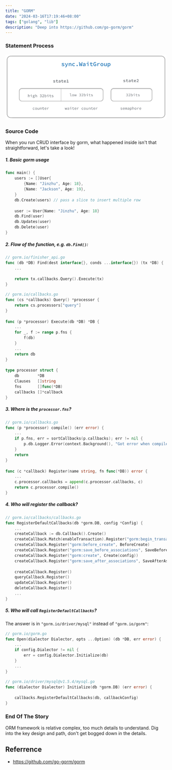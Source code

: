 ```yaml
---
title: "GORM"
date: "2024-03-16T17:19:46+08:00"
tags: ["golang", "lib"]
description: "Deep into https://github.com/go-gorm/gorm"
---
```


### Statement Process
![Basic Flow](/images/wait_group.png)

### Source Code
When you run CRUD interface by gorm, what happened inside isn't that straightforward, let's take a look!

##### 1. Basic gorm usage
```go
func main() {
	users := []User{
		{Name: "Jinzhu", Age: 18},
		{Name: "Jackson", Age: 19},
	}
	db.Create(users) // pass a slice to insert multiple row

	user := User{Name: "Jinzhu", Age: 18}
	db.Find(user)
	db.Updates(user)
	db.Delete(user)
}
```
##### 2. Flow of the function, e.g. `db.Find()`:
```go
// gorm.io/finisher_api.go
func (db *DB) Find(dest interface{}, conds ...interface{}) (tx *DB) {
	...

	return tx.callbacks.Query().Execute(tx)
}
```
```go
// gorm.io/callbacks.go
func (cs *callbacks) Query() *processor {
	return cs.processors["query"]
}

func (p *processor) Execute(db *DB) *DB {
    ...
	for _, f := range p.fns {
		f(db)
	}
    ...
	return db
}

type processor struct {
	db        *DB
	Clauses   []string
	fns       []func(*DB)
	callbacks []*callback
}
```

##### 3. Where is the `processor.fns`?
```go
// gorm.io/callbacks.go
func (p *processor) compile() (err error) {
    ...
	if p.fns, err = sortCallbacks(p.callbacks); err != nil {
		p.db.Logger.Error(context.Background(), "Got error when compile callbacks, got %v", err)
	}
	return
}

func (c *callback) Register(name string, fn func(*DB)) error {
    ...
	c.processor.callbacks = append(c.processor.callbacks, c)
	return c.processor.compile()
}
```

##### 4. Who will register the callback?
```go
// gorm.io/callbacks/callbacks.go
func RegisterDefaultCallbacks(db *gorm.DB, config *Config) {
    ...
	createCallback := db.Callback().Create()
	createCallback.Match(enableTransaction).Register("gorm:begin_transaction", BeginTransaction)
	createCallback.Register("gorm:before_create", BeforeCreate)
	createCallback.Register("gorm:save_before_associations", SaveBeforeAssociations(true))
	createCallback.Register("gorm:create", Create(config))
	createCallback.Register("gorm:save_after_associations", SaveAfterAssociations(true))
	
    createCallback.Register()
    queryCallback.Register()
    updateCallback.Register()
    deleteCallback.Register()
    ...
}
```

##### 5. Who will call `RegisterDefaultCallbacks`?
The answer is in `"gorm.io/driver/mysql"` instead of `"gorm.io/gorm"`:
```go
// gorm.io/gorm.go
func Open(dialector Dialector, opts ...Option) (db *DB, err error) {
    ...
    if config.Dialector != nil {
		err = config.Dialector.Initialize(db)
	}
    ...
}
```

```go
// gorm.io/driver/mysql@v1.5.4/mysql.go
func (dialector Dialector) Initialize(db *gorm.DB) (err error) {

	callbacks.RegisterDefaultCallbacks(db, callbackConfig)
}

```

### End Of The Story
ORM framework is relative complex, too much details to understand. Dig into the key design and path, don't get bogged down in the details. 


## Referrence
- https://github.com/go-gorm/gorm
